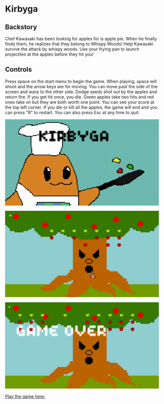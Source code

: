 # Kirbyga

## Backstory

Chef Kawasaki has been looking for apples for is apple pie. When he finally finds them, he realizes that they belong to Whispy Woods! Help Kawasaki survive the attack by whispy woods. Use your frying pan to launch projectiles at the apples before they hit you!

## Controls

Press space on the start menu to begin the game. When playing, space will shoot and the arrow keys are for moving. You can move past the side of the screen and warp to the other side. Dodge seeds shot out by the apples and return fire. If you get hit once, you die. Green apples take two hits and red ones take on but they are both worth one point. You can see your score at the top left corner. If you die or kill all the apples, the game will end and you can press "R" to restart. You can also press Esc at any time to quit.

![alt text](https://raw.githubusercontent.com/MunchaKoopa47/Space-War/master/assets/Untitled.png "Logo Title Text 1")

![alt text](https://raw.githubusercontent.com/MunchaKoopa47/Space-War/master/playing.png "Logo Title Text 1")

![alt text](https://raw.githubusercontent.com/MunchaKoopa47/Space-War/master/credits.png "Logo Title Text 1")

[Play the game here:](https://github.com/MunchaKoopa47/Space-War/releases)
